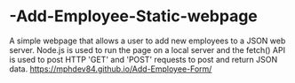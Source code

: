 # -Add-Employee-Static-webpage
A simple webpage that allows a user to add new employees to a JSON web server. 
Node.js is used to run the page on a local server and the fetch() API is used to post HTTP 'GET' and 'POST' requests to post and return JSON data.
https://mphdev84.github.io/Add-Employee-Form/
